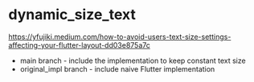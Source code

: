 # dynamic_size_text

https://yfujiki.medium.com/how-to-avoid-users-text-size-settings-affecting-your-flutter-layout-dd03e875a7c

* main branch - include the implementation to keep constant text size
* original_impl branch - include naive Flutter implementation